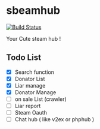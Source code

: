 # sbeamhub 

[![Build Status](https://travis-ci.org/KIDJourney/sbeamhub.svg?branch=master)](https://travis-ci.org/KIDJourney/sbeamhub)

Your Cute steam hub !


## Todo List

- [X] Search function
- [X] Donator List
- [X] Liar manage
- [X] Donator Manage
- [ ] on sale List (crawler)
- [ ] Liar report
- [ ] Steam Oauth
- [ ] Chat hub ( like v2ex or phphub )

